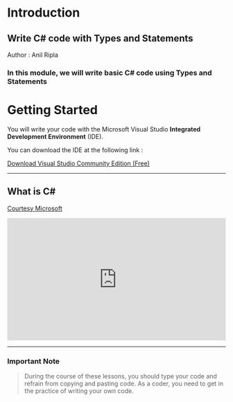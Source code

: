 # Introduction

## Write C# code with Types and Statements

Author : Anil Ripla

### In this module, we will write basic C# code using Types and Statements

# Getting Started

You will write your code with the Microsoft Visual Studio **Integrated Development Environment** (IDE). 

You can download the IDE at the following link : 

[Download Visual Studio Community Edition (Free)](https://visualstudio.microsoft.com/downloads/)

****

## What is C#
[Courtesy Microsoft](https://dotnet.microsoft.com/learn/csharp)

<div style="overflow:hidden; padding-bottom:56.25%; position:relative; height:0;">
<iframe style="left:0; top:0; height:100%; width:100%; position:absolute;" src="https://www.youtube.com/embed/NEF-Imm40RU?autoplay=0&rel=0" frameborder="0" allow="accelerometer; autoplay; encrypted-media; gyroscope; picture-in-picture" allowfullscreen></iframe>
</div>

****

### Important Note

> During the course of these lessons, you should type your code and refrain from copying and pasting code. As a coder, you need to get in the practice of writing your own code.
